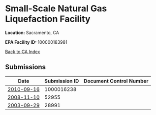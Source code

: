# Small-Scale Natural Gas Liquefaction Facility

**Location:** Sacramento, CA

**EPA Facility ID:** 100000183981

[Back to CA Index](../../index.md)

## Submissions

| Date | Submission ID | Document Control Number |
|------|--------------|-------------------------|
| [2010-09-16](submissions/1000016238.md) | 1000016238 |  |
| [2008-11-10](submissions/52955.md) | 52955 |  |
| [2003-09-29](submissions/28991.md) | 28991 |  |
